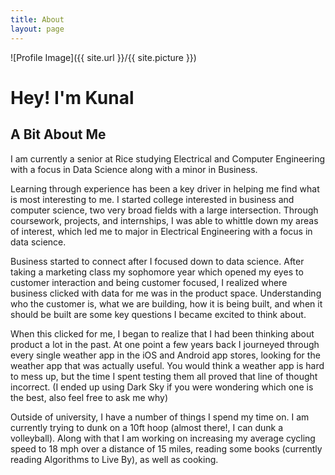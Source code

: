 ```yaml
---
title: About
layout: page
---
```

![Profile Image]({{ site.url }}/{{ site.picture }})

# Hey! I'm Kunal

## A Bit About Me

<p>I am currently a senior at Rice studying Electrical and Computer Engineering with a focus in Data Science along with a minor in Business.</p>
<p>Learning through experience has been a key driver in helping me find what is most interesting to me. I started college interested in business and computer science, two very broad fields with a large intersection. Through coursework, projects, and internships, I was able to whittle down my areas of interest, which led me to major in Electrical Engineering with a focus in data science.</p>
<p>Business started to connect after I focused down to data science. After taking a marketing class my sophomore year which opened my eyes to customer interaction and being customer focused, I realized where business clicked with data for me was in the product space. Understanding who the customer is, what we are building, how it is being built, and when it should be built are some key questions I became excited to think about.</p>
<p>When this clicked for me, I began to realize that I had been thinking about product a lot in the past. At one point a few years back I journeyed through every single weather app in the iOS and Android app stores, looking for the weather app that was actually useful. You would think a weather app is hard to mess up, but the time I spent testing them all proved that line of thought incorrect. (I ended up using Dark Sky if you were wondering which one is the best, also feel free to ask me why)</p>
<p>Outside of university, I have a number of things I spend my time on. I am currently trying to dunk on a 10ft hoop (almost there!, I can dunk a volleyball). Along with that I am working on increasing my average cycling speed to 18 mph over a distance of 15 miles, reading some books (currently reading Algorithms to Live By), as well as cooking.<p>

